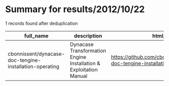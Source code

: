 
# Summary for results/2012/10/22
    
1 records found after deduplication

| full_name | description | html_url | matched_list | matched_count | pushed_at | size | stargazers_count | language | forks_count |
|---------------------------------------------------------|-------------------------------------------------------------------|----------------------------------------------------------------------------|----------------|-----------------|---------------------------|--------|--------------------|------------|---------------|
| cbonnissent/dynacase-doc-tengine-installation-operating | Dynacase Transformation Engine Installation & Exploitation Manual | https://github.com/cbonnissent/dynacase-doc-tengine-installation-operating | ['exploit'] | 1 | 2012-10-22 09:31:10+00:00 | 128 | 0 | nan | 2 |
